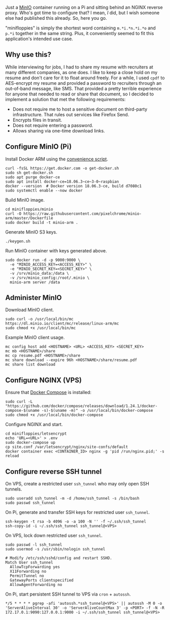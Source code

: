 Just a [MinIO](https://min.io/) container running on a Pi and sitting behind an NGINX reverse proxy. Who's got time to configure that? I mean, _I_ did, but I wish someone else had published this already. So, here you go.

"minifloppies" is simply the shortest word containing `m.*i.*n.*i.*o` and `p.*i` together in the same string. Plus, it conveniently seemed to fit this application's intended use case.

## Why use this?
While interviewing for jobs, I had to share my resume with recruiters at many different companies, as one does. I like to keep a close hold on my resume and don't care for it to float around freely. For a while, I used `cpdf` to AES-encrypt my resume and provided a password to recruiters through an out-of-band message, like SMS. That provided a pretty terrible experience for anyone that needed to read or share that document, so I decided to implement a solution that met the following requirements:
- Does not require me to host a sensitive document on third-party infrastructure. That rules out services like Firefox Send.
- Encrypts files in transit.
- Does not require entering a password.
- Allows sharing via one-time download links.

## Configure MinIO (Pi)
Install Docker ARM  using the [convenience script](https://docs.docker.com/install/linux/docker-ce/debian/#install-using-the-convenience-script).
```
curl -fsSL https://get.docker.com -o get-docker.sh
sudo sh get-docker.sh
sudo apt purge docker-ce
sudo apt install docker-ce=18.06.3~ce~3-0~raspbian
docker --version  # Docker version 18.06.3-ce, build d7080c1
sudo systemctl enable --now docker
```

Build MinIO image.
```
cd minifloppies/minio
curl -O https://raw.githubusercontent.com/pixelchrome/minio-arm/master/Dockerfile
sudo docker build -t minio-arm .
```

Generate MinIO S3 keys.
```
./keygen.sh
```

Run MinIO container with keys generated above.
```
sudo docker run -d -p 9000:9000 \
  -e "MINIO_ACCESS_KEY=<ACCESS_KEY>" \
  -e "MINIO_SECRET_KEY=<SECRET_KEY>" \
  -v /srv/minio_data:/data \
  -v /srv/minio_config:/root/.minio \
  minio-arm server /data
```

## Administer MinIO
Download MinIO client.
```
sudo curl -o /usr/local/bin/mc https://dl.minio.io/client/mc/release/linux-arm/mc
sudo chmod +x /usr/local/bin/mc
```

Example MinIO client usage.
```
mc config host add <HOSTNAME> <URL> <ACCESS_KEY> <SECRET_KEY>
mc mb <HOSTNAME>/share
mc cp resume.pdf <HOSTNAME>/share
mc share download --expire 96h <HOSTNAME>/share/resume.pdf
mc share list download
```

## Configure NGINX (VPS)
Ensure that [Docker Compose](https://docs.docker.com/compose/install/#install-compose) is installed:
```
sudo curl -L "https://github.com/docker/compose/releases/download/1.24.1/docker-compose-$(uname -s)-$(uname -m)" -o /usr/local/bin/docker-compose
sudo chmod +x /usr/local/bin/docker-compose
```

Configure NGINX and start.
```
cd minifloppies/letsencrypt
echo 'URL=<URL>' > .env
sudo docker-compose up
cp site.conf /var/letsencrypt/nginx/site-confs/default
docker container exec <CONTAINER_ID> nginx -g 'pid /run/nginx.pid;' -s reload
```

## Configure reverse SSH tunnel
On VPS, create a restricted user `ssh_tunnel` who may only open SSH tunnels.
```
sudo useradd ssh_tunnel -m -d /home/ssh_tunnel -s /bin/bash
sudo passwd ssh_tunnel
```

On Pi, generate and transfer SSH keys for restricted user `ssh_tunnel`.
```
ssh-keygen -t rsa -b 4096 -o -a 100 -N '' -f ~/.ssh/ssh_tunnel
ssh-copy-id -i ~/.ssh/ssh_tunnel ssh_tunnel@<VPS>
```

On VPS, lock down restricted user `ssh_tunnel`.
```
sudo passwd -l ssh_tunnel
sudo usermod -s /usr/sbin/nologin ssh_tunnel

# Modify /etc/ssh/sshd/config and restart SSHD.
Match User ssh_tunnel
  AllowTcpForwarding yes
  X11Forwarding no
  PermitTunnel no
  GatewayPorts clientspecified
  AllowAgentForwarding no
```

On Pi, start persistent SSH tunnel to VPS via `cron` + `autossh`.
```
*/5 * * * * pgrep -afi 'autossh.*ssh_tunnel@<VPS>' || autossh -M 0 -o 'ServerAliveInterval 30' -o 'ServerAliveCountMax 3' -p <PORT> -f -N -R 172.17.0.1:9090:127.0.0.1:9000 -i ~/.ssh/ssh_tunnel ssh_tunnel@<VPS>
```
